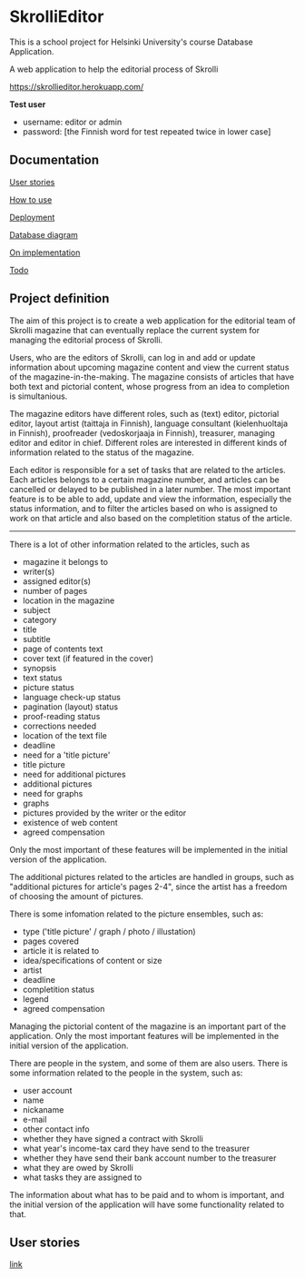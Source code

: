 # SkrolliEditor

This is a school project for Helsinki University's course Database Application.

A web application to help the editorial process of Skrolli

https://skrollieditor.herokuapp.com/

**Test user**
* username: editor or admin
* password: [the Finnish word for test repeated twice in lower case]

## Documentation

[User stories](/documentation/UserStories.md)

[How to use](/documentation/HowToUse.md)

[Deployment](/documentation/Deployment.md)

[Database diagram](/documentation/Database/DatabaseDiagram.png)

[On implementation](/documentation/Implementation.md)

[Todo](/documentation/Todo.md)

## Project definition

The aim of this project is to create a web application for the editorial team of Skrolli magazine that can eventually replace the current system for managing the editorial process of Skrolli.

Users, who are the editors of Skrolli, can log in and add or update information about upcoming magazine content and view the current status of the magazine-in-the-making. The magazine consists of articles that have both text and pictorial content, whose progress from an idea to completion is simultanious.

The magazine editors have different roles, such as (text) editor, pictorial editor, layout artist (taittaja in Finnish), language consultant (kielenhuoltaja in Finnish), proofreader (vedoskorjaaja in Finnish), treasurer, managing editor and editor in chief. Different roles are interested in different kinds of information related to the status of the magazine.

Each editor is responsible for a set of tasks that are related to the articles. Each articles belongs to a certain magazine number, and articles can be cancelled or delayed to be published in a later number. The most important feature is to be able to add, update and view the information, especially the status information, and to filter the articles based on who is assigned to work on that article and also based on the completition status of the article.

------

There is a lot of other information related to the articles, such as

* magazine it belongs to
* writer(s)
* assigned editor(s)
* number of pages
* location in the magazine
* subject
* category
* title
* subtitle
* page of contents text
* cover text (if featured in the cover)
* synopsis
* text status
* picture status
* language check-up status
* pagination (layout) status
* proof-reading status
* corrections needed
* location of the text file
* deadline
* need for a 'title picture'
* title picture
* need for additional pictures
* additional pictures
* need for graphs
* graphs
* pictures provided by the writer or the editor
* existence of web content
* agreed compensation

Only the most important of these features will be implemented in the initial version of the application.

The additional pictures related to the articles are handled in groups, such as "additional pictures for article's pages 2-4", since the artist has a freedom of choosing the amount of pictures.

There is some infomation related to the picture ensembles, such as:

* type ('title picture' / graph / photo / illustation)
* pages covered
* article it is related to
* idea/specifications of content or size
* artist
* deadline
* completition status
* legend
* agreed compensation

Managing the pictorial content of the magazine is an important part of the application. Only the most important features will be implemented in the initial version of the application.

There are people in the system, and some of them are also users. There is some information related to the people in the system, such as:

* user account
* name
* nickaname
* e-mail
* other contact info
* whether they have signed a contract with Skrolli
* what year's income-tax card they have send to the treasurer
* whether they have send their bank account number to the treasurer
* what they are owed by Skrolli
* what tasks they are assigned to

The information about what has to be paid and to whom is important, and the initial version of the application will have some functionality related to that.


## User stories

[link](/documentation/UserStories.md)
